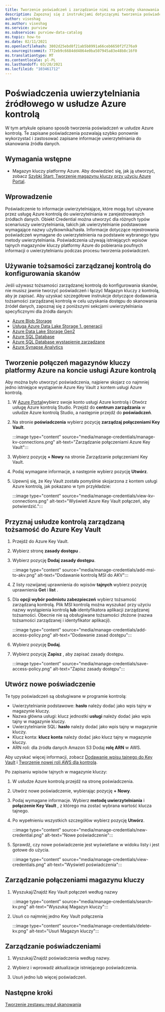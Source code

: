 ```yaml
---
title: Tworzenie poświadczeń i zarządzanie nimi na potrzeby skanowania
description: Zapoznaj się z instrukcjami dotyczącymi tworzenia poświadczeń i zarządzania nimi w usłudze Azure kontrolą.
author: viseshag
ms.author: viseshag
ms.service: purview
ms.subservice: purview-data-catalog
ms.topic: how-to
ms.date: 02/11/2021
ms.openlocfilehash: 3802d25ebd8f21ab5b8991a66ceb6650f2f276a9
ms.sourcegitcommit: 772eb9c6684dd4864e0ba507945a83e48b8c16f0
ms.translationtype: MT
ms.contentlocale: pl-PL
ms.lasthandoff: 03/20/2021
ms.locfileid: "103461712"
---
```

# <a name="credentials-for-source-authentication-in-azure-purview"></a>Poświadczenia uwierzytelniania źródłowego w usłudze Azure kontrolą

W tym artykule opisano sposób tworzenia poświadczeń w usłudze Azure kontrolą. Te zapisane poświadczenia pozwalają szybko ponownie wykorzystać i zastosować zapisane informacje uwierzytelniania do skanowania źródła danych.

## <a name="prerequisites"></a>Wymagania wstępne

- Magazyn kluczy platformy Azure. Aby dowiedzieć się, jak ją utworzyć, zobacz [Szybki Start: Tworzenie magazynu kluczy przy użyciu Azure Portal](../key-vault/general/quick-create-portal.md).

## <a name="introduction"></a>Wprowadzenie

Poświadczenie to informacje uwierzytelniające, które mogą być używane przez usługę Azure kontrolą do uwierzytelniania w zarejestrowanych źródłach danych. Obiekt Credential można utworzyć dla różnych typów scenariuszy uwierzytelniania, takich jak uwierzytelnianie podstawowe wymagające nazwy użytkownika/hasła. Informacje dotyczące rejestrowania poświadczeń wymagane do uwierzytelnienia na podstawie wybranego typu metody uwierzytelniania. Poświadczenia używają istniejących wpisów tajnych magazynów kluczy platformy Azure do pobierania poufnych informacji o uwierzytelnianiu podczas procesu tworzenia poświadczeń.

## <a name="use-purview-managed-identity-to-set-up-scans"></a>Używanie tożsamości zarządzanej kontrolą do konfigurowania skanów

Jeśli używasz tożsamości zarządzanej kontrolą do konfigurowania skanów, nie musisz jawnie tworzyć poświadczeń i łączyć Magazyn kluczy z kontrolą, aby je zapisać. Aby uzyskać szczegółowe instrukcje dotyczące dodawania tożsamości zarządzanej kontrolą w celu uzyskania dostępu do skanowania źródeł danych, zapoznaj się z poniższymi sekcjami uwierzytelniania specyficznymi dla źródła danych:

- [Azure Blob Storage](register-scan-azure-blob-storage-source.md#setting-up-authentication-for-a-scan)
- [Usługa Azure Data Lake Storage 1. generacji](register-scan-adls-gen1.md#setting-up-authentication-for-a-scan)
- [Azure Data Lake Storage Gen2](register-scan-adls-gen2.md#setting-up-authentication-for-a-scan)
- [Azure SQL Database](register-scan-azure-sql-database.md)
- [Azure SQL Database wystąpienie zarządzane](register-scan-azure-sql-database-managed-instance.md#setting-up-authentication-for-a-scan)
- [Azure Synapse Analytics](register-scan-azure-synapse-analytics.md#setting-up-authentication-for-a-scan)

## <a name="create-azure-key-vaults-connections-in-your-azure-purview-account"></a>Tworzenie połączeń magazynów kluczy platformy Azure na koncie usługi Azure kontrolą

Aby można było utworzyć poświadczenia, najpierw skojarz co najmniej jedno istniejące wystąpienie Azure Key Vault z kontem usługi Azure kontrolą.

1. W [Azure Portal](https://portal.azure.com)wybierz swoje konto usługi Azure kontrolą i Otwórz usługę Azure kontrolą Studio. Przejdź do **centrum zarządzania** w usłudze Azure kontrolą Studio, a następnie przejdź do **poświadczeń**.

2. Na stronie **poświadczenia** wybierz pozycję **zarządzaj połączeniami Key Vault**.

   :::image type="content" source="media/manage-credentials/manage-kv-connections.png" alt-text="Zarządzanie połączeniami Azure Key Vault":::

3. Wybierz pozycję **+ Nowy** na stronie Zarządzanie połączeniami Key Vault.

4. Podaj wymagane informacje, a następnie wybierz pozycję **Utwórz**.

5. Upewnij się, że Key Vault została pomyślnie skojarzona z kontem usługi Azure kontrolą, jak pokazano w tym przykładzie:

   :::image type="content" source="media/manage-credentials/view-kv-connections.png" alt-text="Wyświetl Azure Key Vault połączeń, aby potwierdzić.":::

## <a name="grant-the-purview-managed-identity-access-to-your-azure-key-vault"></a>Przyznaj usłudze kontrolą zarządzaną tożsamość do Azure Key Vault

1. Przejdź do Azure Key Vault.

2. Wybierz stronę **zasady dostępu** .

3. Wybierz pozycję **Dodaj zasady dostępu**.

   :::image type="content" source="media/manage-credentials/add-msi-to-akv.png" alt-text="Dodawanie kontrolą MSI do AKV":::

4. Z listy rozwijanej uprawnienia do wpisów **tajnych** wybierz pozycję uprawnienia **Get** i **list** .

5. Dla **opcji wybór podmiotu zabezpieczeń** wybierz tożsamość zarządzaną kontrolą. Plik MSI kontrolą można wyszukać przy użyciu nazwy wystąpienia kontrolą **lub** identyfikatora aplikacji zarządzanej tożsamości. Obecnie nie są obsługiwane tożsamości złożone (nazwa tożsamości zarządzanej i identyfikator aplikacji).

   :::image type="content" source="media/manage-credentials/add-access-policy.png" alt-text="Dodawanie zasad dostępu":::

6. Wybierz pozycję **Dodaj**.

7. Wybierz pozycję **Zapisz** , aby zapisać zasady dostępu.

   :::image type="content" source="media/manage-credentials/save-access-policy.png" alt-text="Zapisz zasady dostępu":::

## <a name="create-a-new-credential"></a>Utwórz nowe poświadczenie

Te typy poświadczeń są obsługiwane w programie kontrolą:

- Uwierzytelnianie podstawowe: **hasło** należy dodać jako wpis tajny w magazynie kluczy.
- Nazwa główna usługi: klucz jednostki **usługi** należy dodać jako wpis tajny w magazynie kluczy.
- Uwierzytelnianie SQL: **hasło** należy dodać jako wpis tajny w magazynie kluczy.
- Klucz konta: **klucz konta** należy dodać jako klucz tajny w magazynie kluczy.
- ARN roli: dla źródła danych Amazon S3 Dodaj **rolę ARN** w AWS. 

Aby uzyskać więcej informacji, zobacz [Dodawanie wpisu tajnego do Key Vault](../key-vault/secrets/quick-create-portal.md#add-a-secret-to-key-vault) i [Tworzenie nowej roli AWS dla kontrolą](register-scan-amazon-s3.md#create-a-new-aws-role-for-purview).

Po zapisaniu wpisów tajnych w magazynie kluczy:

1. W usłudze Azure kontrolą przejdź na stronę poświadczenia.

2. Utwórz nowe poświadczenie, wybierając pozycję **+ Nowy**.

3. Podaj wymagane informacje. Wybierz **metodę uwierzytelniania** i **połączenie Key Vault** , z którego ma zostać wybrana wartość klucza tajnego.

4. Po wypełnieniu wszystkich szczegółów wybierz pozycję **Utwórz**.

   :::image type="content" source="media/manage-credentials/new-credential.png" alt-text="Nowe poświadczenie":::

5. Sprawdź, czy nowe poświadczenie jest wyświetlane w widoku listy i jest gotowe do użycia.

   :::image type="content" source="media/manage-credentials/view-credentials.png" alt-text="Wyświetl poświadczenia":::

## <a name="manage-your-key-vault-connections"></a>Zarządzanie połączeniami magazynu kluczy

1. Wyszukaj/Znajdź Key Vault połączeń według nazwy

   :::image type="content" source="media/manage-credentials/search-kv.png" alt-text="Wyszukaj Magazyn kluczy":::

2. Usuń co najmniej jedno Key Vault połączenia

   :::image type="content" source="media/manage-credentials/delete-kv.png" alt-text="Usuń Magazyn kluczy":::

## <a name="manage-your-credentials"></a>Zarządzanie poświadczeniami

1. Wyszukaj/Znajdź poświadczenia według nazwy.
  
2. Wybierz i wprowadź aktualizacje istniejącego poświadczenia.

3. Usuń jedno lub więcej poświadczeń.

## <a name="next-steps"></a>Następne kroki

[Tworzenie zestawu reguł skanowania](create-a-scan-rule-set.md)
